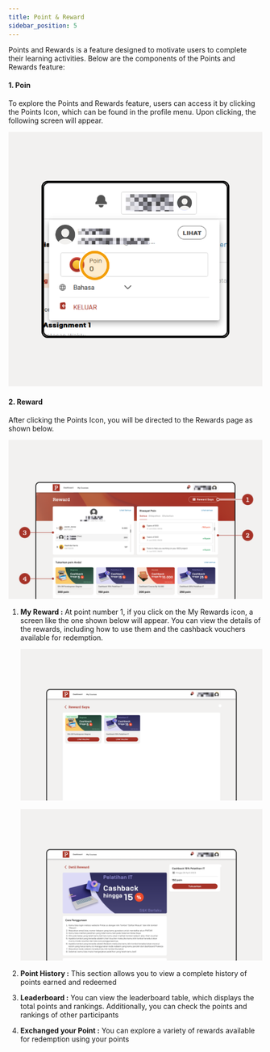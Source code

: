```yaml
---
title: Point & Reward
sidebar_position: 5
---
```

Points and Rewards is a feature designed to motivate users to complete their learning activities. Below are the components of the Points and Rewards feature:

#### **1. Poin**

To explore the Points and Rewards feature, users can access it by clicking the Points Icon, which can be found in the profile menu. Upon clicking, the following screen will appear.

![](/img/reward_1.1.png)

#### **2. Reward**

After clicking the Points Icon, you will be directed to the Rewards page as shown below.

![](/img/reward_1.2.png)

1. **My Reward :** At point number 1, if you click on the My Rewards icon, a screen like the one shown below will appear. You can view the details of the rewards, including how to use them and the cashback vouchers available for redemption.

   ![](/img/reward_1.4.png)

   ![](/img/reward_1.3.png)
2. **Point History :** This section allows you to view a complete history of points earned and redeemed
3. **Leaderboard :** You can view the leaderboard table, which displays the total points and rankings. Additionally, you can check the points and rankings of other participants
4. **Exchanged your Point :** You can explore a variety of rewards available for redemption using your points
